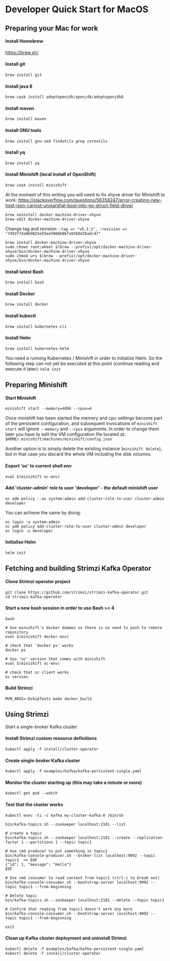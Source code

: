Developer Quick Start for MacOS
===============================


## Preparing your Mac for work

#### Install Homebrew
https://brew.sh/

#### Install git
`brew install git`

#### Install java 8
`brew cask install adoptopenjdk/openjdk/adoptopenjdk8`

#### Install maven
`brew install maven`

#### Install GNU tools
`brew install gnu-sed findutils grep coreutils`

#### Install yq
`brew install yq`

#### Install Minishift (local install of OpenShift)
`brew cask install minishift`

At the moment of this writing you will need to fix xhyve driver for Minishift to work:
https://stackoverflow.com/questions/56358247/error-creating-new-host-json-cannot-unmarshal-bool-into-go-struct-field-driver
```
brew uninstall docker-machine-driver-xhyve
brew edit docker-machine-driver-xhyve
```

Change tag and revision:
`:tag => "v0.3.3", :revision => "7d92f74a8b9825e55ee5088b8bfa93b042badc47"`

```
brew install docker-machine-driver-xhyve
sudo chown root:wheel $(brew --prefix)/opt/docker-machine-driver-xhyve/bin/docker-machine-driver-xhyve
sudo chmod u+s $(brew --prefix)/opt/docker-machine-driver-xhyve/bin/docker-machine-driver-xhyve
```

#### Install latest Bash
`brew install bash`

#### Install Docker
`brew install docker`

#### Install kubectl
`brew install kubernetes-cli`


#### Install Helm
`brew install kubernetes-helm`

You need a running Kubernetes / Minishift in order to initialize Helm. So the following step can not yet be executed at this point (continue reading and execute it later):
`helm init`


## Preparing Minishift

#### Start Minishift
`minishift start --memory=4096 --cpus=4`

Once minishift has been started the memory and cpu settings become part of the persistent configuration, and subsequent invocations of `minishift start` will ignore `--memory` and `--cpus` arguments. In order to change them later you have to edit the VM configuration file located at: `$HOME/.minishift/machines/minishift/config.json`

Another option is to simply delete the existing instance (`minishift delete`), but in that case you discard the whole VM including the disk volumes.


#### Export 'oc' to current shell env
`eval $(minishift oc-env)`

#### Add 'cluster-admin' role to user 'developer' - the default minishift user
`oc adm policy --as system:admin add-cluster-role-to-user cluster-admin developer`

You can achieve the same by doing:
```
oc login -u system:admin
oc adm policy add-cluster-role-to-user cluster-admin developer
oc login -u developer
```

#### Initialise Helm
`helm init`


## Fetching and building Strimzi Kafka Operator

#### Clone Strimzi operator project
```
git clone https://github.com/strimzi/strimzi-kafka-operator.git
cd strimzi-kafka-operator
```

#### Start a new bash session in order to use Bash >= 4

```
bash

# Use minishift's docker daemon so there is no need to push to remote repository
eval $(minishift docker-env)

# check that 'docker ps' works
docker ps

# Use 'oc' version that comes with minishift
eval $(minishift oc-env)

# check that oc client works
oc version
```

#### Build Strimzi
`MVN_ARGS=-DskipTests make docker_build`




## Using Strimzi

Start a single-broker Kafka cluster

#### Install Strimzi custom resource definitions
`kubectl apply -f install/cluster-operator`


#### Create single-broker Kafka cluster
`kubectl apply -f examples/kafka/kafka-persistent-single.yaml`

#### Monitor the cluster starting up (this may take a minute or more)
`kubectl get pod --watch`

#### Test that the cluster works
```
kubectl exec -ti -c kafka my-cluster-kafka-0 /bin/sh

bin/kafka-topics.sh --zookeeper localhost:2181 --list

# create a topic
bin/kafka-topics.sh --zookeeper localhost:2181 --create --replication-factor 1 --partitions 1 --topic topic1

# Use cmd producer to put something in topic1
bin/kafka-console-producer.sh --broker-list localhost:9092 --topic topic1  << EOF
{"id": 1, "message": "Hello"}
EOF

# Use cmd consumer to read content from topic1 (ctrl-c to break out)
bin/kafka-console-consumer.sh --bootstrap-server localhost:9092 --topic topic1 --from-beginning

# Delete topic
bin/kafka-topics.sh --zookeeper localhost:2181 --delete --topic topic1

# Confirm that reading from topic1 doesn't work any more
bin/kafka-console-consumer.sh --bootstrap-server localhost:9092 --topic topic1 --from-beginning

exit
```

#### Clean up Kafka cluster deployment and uninstall Strimzi
```
kubectl delete -f examples/kafka/kafka-persistent-single.yaml
kubectl delete -f install/cluster-operator
```
